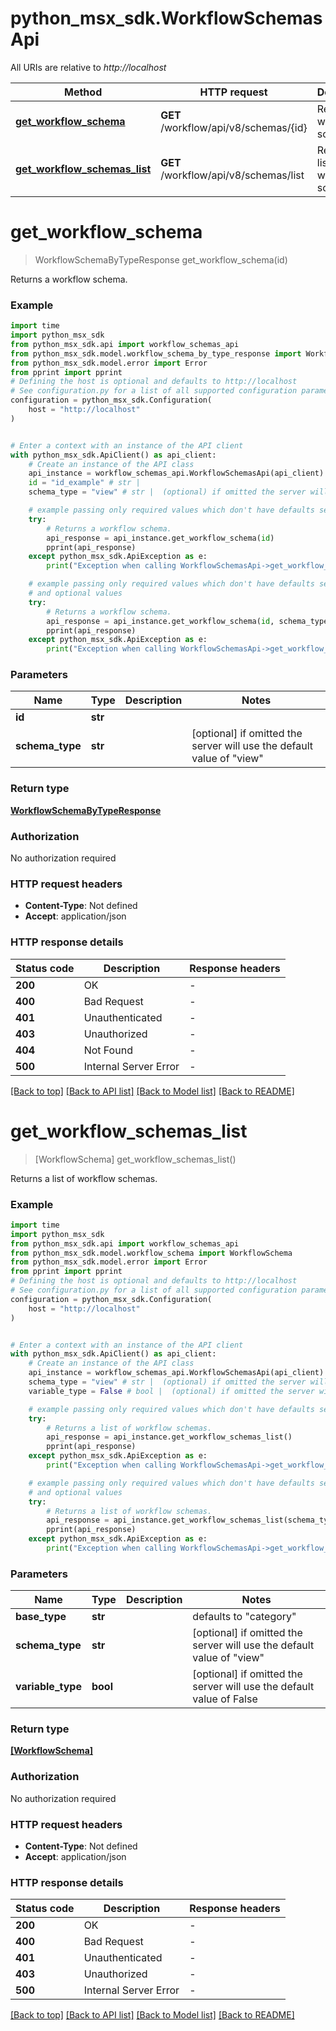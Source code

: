 # python_msx_sdk.WorkflowSchemasApi

All URIs are relative to *http://localhost*

Method | HTTP request | Description
------------- | ------------- | -------------
[**get_workflow_schema**](WorkflowSchemasApi.md#get_workflow_schema) | **GET** /workflow/api/v8/schemas/{id} | Returns a workflow schema.
[**get_workflow_schemas_list**](WorkflowSchemasApi.md#get_workflow_schemas_list) | **GET** /workflow/api/v8/schemas/list | Returns a list of workflow schemas.


# **get_workflow_schema**
> WorkflowSchemaByTypeResponse get_workflow_schema(id)

Returns a workflow schema.

### Example


```python
import time
import python_msx_sdk
from python_msx_sdk.api import workflow_schemas_api
from python_msx_sdk.model.workflow_schema_by_type_response import WorkflowSchemaByTypeResponse
from python_msx_sdk.model.error import Error
from pprint import pprint
# Defining the host is optional and defaults to http://localhost
# See configuration.py for a list of all supported configuration parameters.
configuration = python_msx_sdk.Configuration(
    host = "http://localhost"
)


# Enter a context with an instance of the API client
with python_msx_sdk.ApiClient() as api_client:
    # Create an instance of the API class
    api_instance = workflow_schemas_api.WorkflowSchemasApi(api_client)
    id = "id_example" # str | 
    schema_type = "view" # str |  (optional) if omitted the server will use the default value of "view"

    # example passing only required values which don't have defaults set
    try:
        # Returns a workflow schema.
        api_response = api_instance.get_workflow_schema(id)
        pprint(api_response)
    except python_msx_sdk.ApiException as e:
        print("Exception when calling WorkflowSchemasApi->get_workflow_schema: %s\n" % e)

    # example passing only required values which don't have defaults set
    # and optional values
    try:
        # Returns a workflow schema.
        api_response = api_instance.get_workflow_schema(id, schema_type=schema_type)
        pprint(api_response)
    except python_msx_sdk.ApiException as e:
        print("Exception when calling WorkflowSchemasApi->get_workflow_schema: %s\n" % e)
```


### Parameters

Name | Type | Description  | Notes
------------- | ------------- | ------------- | -------------
 **id** | **str**|  |
 **schema_type** | **str**|  | [optional] if omitted the server will use the default value of "view"

### Return type

[**WorkflowSchemaByTypeResponse**](WorkflowSchemaByTypeResponse.md)

### Authorization

No authorization required

### HTTP request headers

 - **Content-Type**: Not defined
 - **Accept**: application/json


### HTTP response details

| Status code | Description | Response headers |
|-------------|-------------|------------------|
**200** | OK |  -  |
**400** | Bad Request |  -  |
**401** | Unauthenticated |  -  |
**403** | Unauthorized |  -  |
**404** | Not Found |  -  |
**500** | Internal Server Error |  -  |

[[Back to top]](#) [[Back to API list]](../README.md#documentation-for-api-endpoints) [[Back to Model list]](../README.md#documentation-for-models) [[Back to README]](../README.md)

# **get_workflow_schemas_list**
> [WorkflowSchema] get_workflow_schemas_list()

Returns a list of workflow schemas.

### Example


```python
import time
import python_msx_sdk
from python_msx_sdk.api import workflow_schemas_api
from python_msx_sdk.model.workflow_schema import WorkflowSchema
from python_msx_sdk.model.error import Error
from pprint import pprint
# Defining the host is optional and defaults to http://localhost
# See configuration.py for a list of all supported configuration parameters.
configuration = python_msx_sdk.Configuration(
    host = "http://localhost"
)


# Enter a context with an instance of the API client
with python_msx_sdk.ApiClient() as api_client:
    # Create an instance of the API class
    api_instance = workflow_schemas_api.WorkflowSchemasApi(api_client)
    schema_type = "view" # str |  (optional) if omitted the server will use the default value of "view"
    variable_type = False # bool |  (optional) if omitted the server will use the default value of False

    # example passing only required values which don't have defaults set
    try:
        # Returns a list of workflow schemas.
        api_response = api_instance.get_workflow_schemas_list()
        pprint(api_response)
    except python_msx_sdk.ApiException as e:
        print("Exception when calling WorkflowSchemasApi->get_workflow_schemas_list: %s\n" % e)

    # example passing only required values which don't have defaults set
    # and optional values
    try:
        # Returns a list of workflow schemas.
        api_response = api_instance.get_workflow_schemas_list(schema_type=schema_type, variable_type=variable_type)
        pprint(api_response)
    except python_msx_sdk.ApiException as e:
        print("Exception when calling WorkflowSchemasApi->get_workflow_schemas_list: %s\n" % e)
```


### Parameters

Name | Type | Description  | Notes
------------- | ------------- | ------------- | -------------
 **base_type** | **str**|  | defaults to "category"
 **schema_type** | **str**|  | [optional] if omitted the server will use the default value of "view"
 **variable_type** | **bool**|  | [optional] if omitted the server will use the default value of False

### Return type

[**[WorkflowSchema]**](WorkflowSchema.md)

### Authorization

No authorization required

### HTTP request headers

 - **Content-Type**: Not defined
 - **Accept**: application/json


### HTTP response details

| Status code | Description | Response headers |
|-------------|-------------|------------------|
**200** | OK |  -  |
**400** | Bad Request |  -  |
**401** | Unauthenticated |  -  |
**403** | Unauthorized |  -  |
**500** | Internal Server Error |  -  |

[[Back to top]](#) [[Back to API list]](../README.md#documentation-for-api-endpoints) [[Back to Model list]](../README.md#documentation-for-models) [[Back to README]](../README.md)

